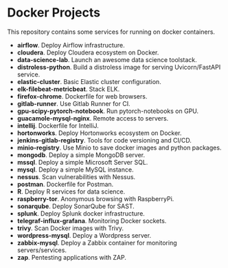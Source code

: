# Docker Projects

This repository contains some services for running on docker containers.

- **airflow**. Deploy Airflow infrastructure.
- **cloudera**. Deploy Cloudera ecosystem on Docker.
- **data-science-lab**. Launch an awesome data science toolstack.
- **distroless-python**. Build a distroless image for serving Uvicorn/FastAPI service.
- **elastic-cluster**. Basic Elastic cluster configuration.
- **elk-filebeat-metricbeat**. Stack ELK.
- **firefox-chrome**. Dockerfile for web browsers.
- **gitlab-runner**. Use Gitlab Runner for CI.
- **gpu-scipy-pytorch-notebook**. Run pytorch-notebooks on GPU.
- **guacamole-mysql-nginx**. Remote access to servers.
- **intellij**. Dockerfile for IntelliJ.
- **hortonworks**. Deploy Hortonworks ecosystem on Docker.
- **jenkins-gitlab-registry**. Tools for code versioning and CI/CD.
- **minio-registry**. Use Minio to save docker images and python packages.
- **mongodb**. Deploy a simple MongoDB server.
- **mssql**. Deploy a simple Microsoft Server SQL.
- **mysql**. Deploy a simple MySQL instance.
- **nessus**. Scan vulnerabilities with Nessus.
- **postman**. Dockerfile for Postman.
- **R**. Deploy R services for data science.
- **raspberry-tor**. Anonymous browsing with RaspberryPi.
- **sonarqube**. Deploy SonarQube for SAST.
- **splunk**. Deploy Splunk docker infrastructure.
- **telegraf-influx-grafana**. Monitoring Docker sockets.
- **trivy**. Scan Docker images with Trivy.
- **wordpress-mysql**. Deploy a Wordpress server.
- **zabbix-mysql**. Deploy a Zabbix container for monitoring servers/services.
- **zap**. Pentesting applications with ZAP.
